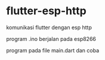 # flutter-esp-http
komunikasi flutter dengan esp http

program .ino berjalan pada esp8266

program pada file main.dart dan coba
